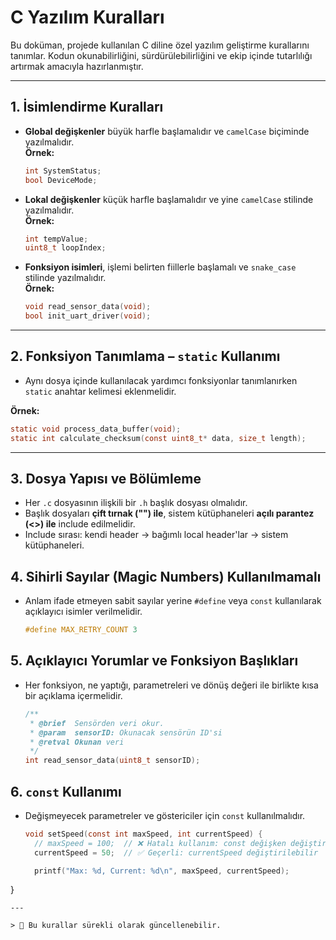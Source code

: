 # C Yazılım Kuralları

Bu doküman, projede kullanılan C diline özel yazılım geliştirme kurallarını tanımlar. Kodun okunabilirliğini, sürdürülebilirliğini ve ekip içinde tutarlılığı artırmak amacıyla hazırlanmıştır.

---

## 1. İsimlendirme Kuralları

- **Global değişkenler** büyük harfle başlamalıdır ve `camelCase` biçiminde yazılmalıdır.  
  **Örnek:**  
  ```c
  int SystemStatus;
  bool DeviceMode;
  ```

- **Lokal değişkenler** küçük harfle başlamalıdır ve yine `camelCase` stilinde yazılmalıdır.  
  **Örnek:**  
  ```c
  int tempValue;
  uint8_t loopIndex;
  ```

- **Fonksiyon isimleri**, işlemi belirten fiillerle başlamalı ve `snake_case` stilinde yazılmalıdır.  
  **Örnek:**  
  ```c
  void read_sensor_data(void);
  bool init_uart_driver(void);
  ```

---

## 2. Fonksiyon Tanımlama – `static` Kullanımı

- Aynı dosya içinde kullanılacak yardımcı fonksiyonlar tanımlanırken `static` anahtar kelimesi eklenmelidir.

**Örnek:**
```c
static void process_data_buffer(void);
static int calculate_checksum(const uint8_t* data, size_t length);
```

---

## 3. Dosya Yapısı ve Bölümleme

- Her `.c` dosyasının ilişkili bir `.h` başlık dosyası olmalıdır.
- Başlık dosyaları **çift tırnak ("") ile**, sistem kütüphaneleri **açılı parantez (<>) ile** include edilmelidir.
- Include sırası: kendi header → bağımlı local header'lar → sistem kütüphaneleri.

## 4. Sihirli Sayılar (Magic Numbers) Kullanılmamalı

- Anlam ifade etmeyen sabit sayılar yerine `#define` veya `const` kullanılarak açıklayıcı isimler verilmelidir.
  ```c
  #define MAX_RETRY_COUNT 3
  ```

## 5. Açıklayıcı Yorumlar ve Fonksiyon Başlıkları

- Her fonksiyon, ne yaptığı, parametreleri ve dönüş değeri ile birlikte kısa bir açıklama içermelidir.
  ```c
  /**
   * @brief  Sensörden veri okur.
   * @param  sensorID: Okunacak sensörün ID'si
   * @retval Okunan veri
   */
  int read_sensor_data(uint8_t sensorID);
  ```
  
## 6. `const` Kullanımı

- Değişmeyecek parametreler ve göstericiler için `const` kullanılmalıdır.
  ```c
  void setSpeed(const int maxSpeed, int currentSpeed) {
    // maxSpeed = 100;  // ❌ Hatalı kullanım: const değişken değiştirilemez
    currentSpeed = 50;  // ✅ Geçerli: currentSpeed değiştirilebilir

    printf("Max: %d, Current: %d\n", maxSpeed, currentSpeed);
}
  ```
---

> 📌 Bu kurallar sürekli olarak güncellenebilir.

